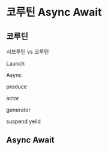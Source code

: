 # 코루틴 Async Await

## 코루틴

서브루틴 vs 코루틴

Launch

Async

produce

actor



generator

suspend
yeild

## Async Await